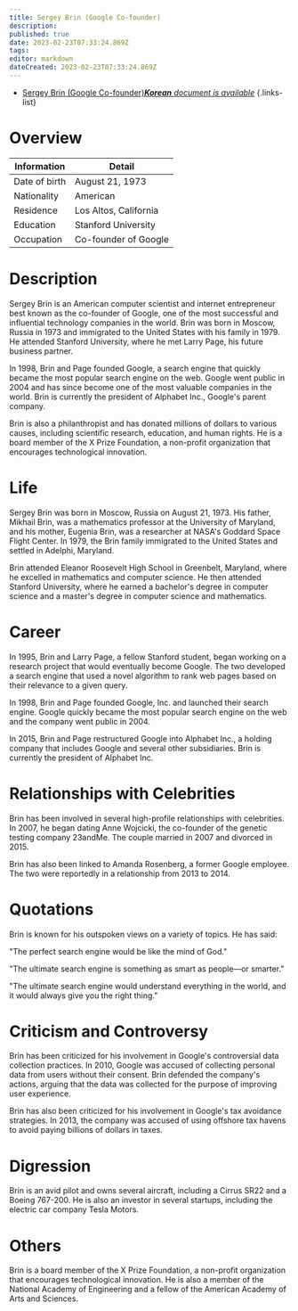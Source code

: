```yaml
---
title: Sergey Brin (Google Co-founder)
description: 
published: true
date: 2023-02-23T07:33:24.869Z
tags: 
editor: markdown
dateCreated: 2023-02-23T07:33:24.869Z
---
```


- [Sergey Brin (Google Co-founder)***Korean** document is available*](/ko/Knowledge-base/Dictionary/Person/sergey-brin-google-co-founder)
{.links-list}


# Overview

| Information | Detail |
| ---------- | ------ |
| Date of birth | August 21, 1973 |
| Nationality | American |
| Residence | Los Altos, California |
| Education | Stanford University |
| Occupation | Co-founder of Google |

# Description

Sergey Brin is an American computer scientist and internet entrepreneur best known as the co-founder of Google, one of the most successful and influential technology companies in the world. Brin was born in Moscow, Russia in 1973 and immigrated to the United States with his family in 1979. He attended Stanford University, where he met Larry Page, his future business partner.

In 1998, Brin and Page founded Google, a search engine that quickly became the most popular search engine on the web. Google went public in 2004 and has since become one of the most valuable companies in the world. Brin is currently the president of Alphabet Inc., Google's parent company.

Brin is also a philanthropist and has donated millions of dollars to various causes, including scientific research, education, and human rights. He is a board member of the X Prize Foundation, a non-profit organization that encourages technological innovation.

# Life

Sergey Brin was born in Moscow, Russia on August 21, 1973. His father, Mikhail Brin, was a mathematics professor at the University of Maryland, and his mother, Eugenia Brin, was a researcher at NASA's Goddard Space Flight Center. In 1979, the Brin family immigrated to the United States and settled in Adelphi, Maryland.

Brin attended Eleanor Roosevelt High School in Greenbelt, Maryland, where he excelled in mathematics and computer science. He then attended Stanford University, where he earned a bachelor's degree in computer science and a master's degree in computer science and mathematics.

# Career

In 1995, Brin and Larry Page, a fellow Stanford student, began working on a research project that would eventually become Google. The two developed a search engine that used a novel algorithm to rank web pages based on their relevance to a given query.

In 1998, Brin and Page founded Google, Inc. and launched their search engine. Google quickly became the most popular search engine on the web and the company went public in 2004.

In 2015, Brin and Page restructured Google into Alphabet Inc., a holding company that includes Google and several other subsidiaries. Brin is currently the president of Alphabet Inc.

# Relationships with Celebrities

Brin has been involved in several high-profile relationships with celebrities. In 2007, he began dating Anne Wojcicki, the co-founder of the genetic testing company 23andMe. The couple married in 2007 and divorced in 2015.

Brin has also been linked to Amanda Rosenberg, a former Google employee. The two were reportedly in a relationship from 2013 to 2014.

# Quotations

Brin is known for his outspoken views on a variety of topics. He has said:

"The perfect search engine would be like the mind of God."

"The ultimate search engine is something as smart as people—or smarter."

"The ultimate search engine would understand everything in the world, and it would always give you the right thing."

# Criticism and Controversy

Brin has been criticized for his involvement in Google's controversial data collection practices. In 2010, Google was accused of collecting personal data from users without their consent. Brin defended the company's actions, arguing that the data was collected for the purpose of improving user experience.

Brin has also been criticized for his involvement in Google's tax avoidance strategies. In 2013, the company was accused of using offshore tax havens to avoid paying billions of dollars in taxes.

# Digression

Brin is an avid pilot and owns several aircraft, including a Cirrus SR22 and a Boeing 767-200. He is also an investor in several startups, including the electric car company Tesla Motors.

# Others

Brin is a board member of the X Prize Foundation, a non-profit organization that encourages technological innovation. He is also a member of the National Academy of Engineering and a fellow of the American Academy of Arts and Sciences.